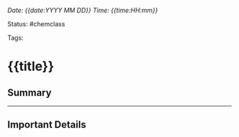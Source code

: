 *Date: {{date:YYYY MM DD}} Time: {{time:HH:mm}}*


Status: #chemclass

Tags: 


# {{title}}


## Summary







---

## Important Details
